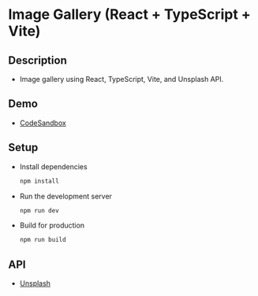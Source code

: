 # Image Gallery (React + TypeScript + Vite)

## Description
- Image gallery using React, TypeScript, Vite, and Unsplash API.

## Demo
- [CodeSandbox](https://codesandbox.io/p/github/kushagra1212/image-gallery/draft/intelligent-frost)

## Setup

- Install dependencies 
   ```bash
   npm install
   ```
- Run the development server
   ```bash
   npm run dev
   ```
- Build for production
   ```bash
   npm run build
   ```

## API

- [Unsplash](https://unsplash.com/developers)
